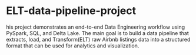 # ELT-data-pipeline-project
his project demonstrates an end-to-end Data Engineering workflow using PySpark, SQL, and Delta Lake. The main goal is to build a data pipeline that extracts, load, and  Transform(ELT) raw Airbnb listings data into a structured format that can be used for analytics and visualization.
